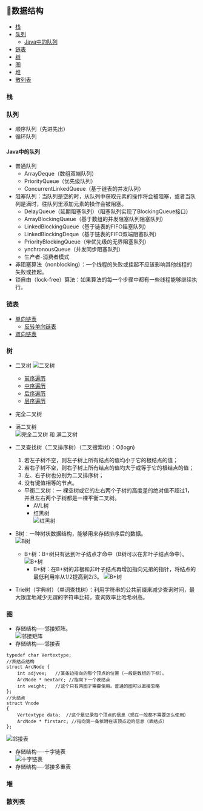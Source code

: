 ﻿## 📐数据结构 
 
 
  * [栈](#%E6%A0%88)
  * [队列](#%E9%98%9F%E5%88%97)
    * [Java中的队列](#java%E4%B8%AD%E7%9A%84%E9%98%9F%E5%88%97)
  * [链表](#%E9%93%BE%E8%A1%A8)
  * [树](#%E6%A0%91)
  * [图](#%E5%9B%BE)
  * [堆](#%E5%A0%86)
  * [散列表](#%E6%95%A3%E5%88%97%E8%A1%A8)
 
 
### 栈
 
### 队列
+ 顺序队列（先进先出） 
+ 循环队列   

#### Java中的队列
+ 普通队列
  + ArrayDeque（数组双端队列） 
  + PriorityQueue（优先级队列） 
  + ConcurrentLinkedQueue（基于链表的并发队列） 
+ 阻塞队列：当队列是空的时，从队列中获取元素的操作将会被阻塞，或者当队列是满时，往队列里添加元素的操作会被阻塞。
  + DelayQueue（延期阻塞队列）（阻塞队列实现了BlockingQueue接口） 
  + ArrayBlockingQueue（基于数组的并发阻塞队列阻塞队列） 
  + LinkedBlockingQueue（基于链表的FIFO阻塞队列） 
  + LinkedBlockingDeque（基于链表的FIFO双端阻塞队列） 
  + PriorityBlockingQueue（带优先级的无界阻塞队列） 
  + ynchronousQueue（并发同步阻塞队列）
  + 生产者-消费者模式
+ 非阻塞算法（nonblocking）：一个线程的失败或挂起不应该影响其他线程的失败或挂起。
+ 锁自由（lock-free）算法：如果算法的每一个步骤中都有一些线程能够继续执行。
 
### 链表
+ [单向链表](/Interview-.NET/Entity/Node.cs#L6)
  + [反转单向链表](/Interview-.NET/Subject/数据结构/LinkReverse.cs)
+ [双向链表](/Interview-.NET/Entity/Node.cs#L19)

### 树
+ 二叉树
![二叉树](https://gss0.bdstatic.com/94o3dSag_xI4khGkpoWK1HF6hhy/baike/s%3D220/sign=7e9edc97a9773912c0268263c8188675/3c6d55fbb2fb4316e5bfe05020a4462309f7d37c.jpg)
  + [前序遍历](/Interview-Java/src/test/java/DataStructure/BinaryTree.java#L17)
  + [中序遍历](/Interview-Java/src/test/java/DataStructure/BinaryTree.java#L57)
  + [后序遍历](/Interview-Java/src/test/java/DataStructure/BinaryTree.java#L95)
  + [层序遍历](/Interview-Java/src/test/java/DataStructure/BinaryTree.java#L108)
  
+ 完全二叉树
  
+ 满二叉树  
![完全二叉树 和 满二叉树](http://jbcdn2.b0.upaiyun.com/2017/07/a5952ec741b60202c7b377bfb8e8f368.png)

+ 二叉查找树（二叉排序树）（二叉搜索树）：O(logn)
  1) 若左子树不空，则左子树上所有结点的值均小于它的根结点的值；
  2) 若右子树不空，则右子树上所有结点的值均大于或等于它的根结点的值；
  3) 左、右子树也分别为二叉排序树；
  4) 没有键值相等的节点。
  + 平衡二叉树：一 棵空树或它的左右两个子树的高度差的绝对值不超过1，并且左右两个子树都是一棵平衡二叉树。
    + AVL树
    + 红黑树  
    ![红黑树](http://jbcdn2.b0.upaiyun.com/2017/07/9fd5e683147961431e0ecfcffbe5805b.png)  
    
+ B树：一种树状数据结构，能够用来存储排序后的数据。  
![B树](http://jbcdn2.b0.upaiyun.com/2017/07/0178191b698ab75a98fa1d0bb03cc51f.jpg)
  + B+树：B+树只有达到叶子结点才命中（B树可以在非叶子结点命中）。  
  ![B+树](http://jbcdn2.b0.upaiyun.com/2017/07/0972ef809f286cc29cd2d94687b2ef2d.jpg)
    + B\*树：在B+树的非根和非叶子结点再增加指向兄弟的指针，将结点的最低利用率从1/2提高到2/3。
    ![B\*树](http://jbcdn2.b0.upaiyun.com/2017/07/eb5835f421e029240105ccb8e80279ee.jpg)
    
+ Trie树（字典树）（单词查找树）：利用字符串的公共前缀来减少查询时间，最大限度地减少无谓的字符串比较，查询效率比哈希树高。

### 图
+ 存储结构—-邻接矩阵。   
![邻接矩阵](https://gss1.bdstatic.com/-vo3dSag_xI4khGkpoWK1HF6hhy/baike/c0%3Dbaike80%2C5%2C5%2C80%2C26/sign=77989746352ac65c73086e219a9bd974/b812c8fcc3cec3fdb11cec53d688d43f879427f1.jpg)
+ 存储结构—-邻接表  
```
typedef char Vertextype;
//表结点结构
struct ArcNode {
    int adjvex;   //某条边指向的那个顶点的位置（一般是数组的下标）。
    ArcNode * nextarc; //指向下一个表结点
    int weight;   //这个只有网图才需要使用。普通的图可以直接忽略
};
//头结点
struct Vnode
{
    Vertextype data;  //这个是记录每个顶点的信息（现在一般都不需要怎么使用）
    ArcNode * firstarc; //指向第一条依附在该顶点边的信息（表结点）
};
```
![邻接表](https://gss3.bdstatic.com/7Po3dSag_xI4khGkpoWK1HF6hhy/baike/c0%3Dbaike80%2C5%2C5%2C80%2C26/sign=f912d7d98d94a4c21e2eef796f9d70b0/4e4a20a4462309f7bfc89bc4780e0cf3d6cad644.jpg)
+ 存储结构—-十字链表   
![十字链表](https://images2015.cnblogs.com/blog/705949/201605/705949-20160505160739841-1219722707.png)
+ 存储结构—-邻接多重表  

### 堆

### 散列表










